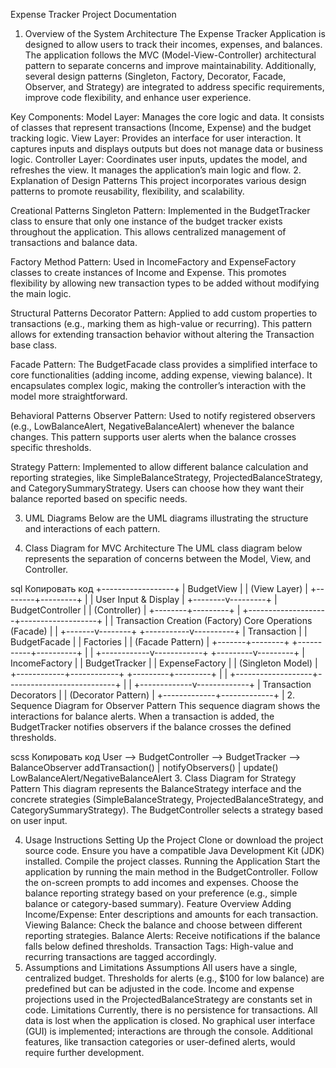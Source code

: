 Expense Tracker Project Documentation
1. Overview of the System Architecture
The Expense Tracker Application is designed to allow users to track their incomes, expenses, and balances. The application follows the MVC (Model-View-Controller) architectural pattern to separate concerns and improve maintainability. Additionally, several design patterns (Singleton, Factory, Decorator, Facade, Observer, and Strategy) are integrated to address specific requirements, improve code flexibility, and enhance user experience.

Key Components:
Model Layer: Manages the core logic and data. It consists of classes that represent transactions (Income, Expense) and the budget tracking logic.
View Layer: Provides an interface for user interaction. It captures inputs and displays outputs but does not manage data or business logic.
Controller Layer: Coordinates user inputs, updates the model, and refreshes the view. It manages the application’s main logic and flow.
2. Explanation of Design Patterns
This project incorporates various design patterns to promote reusability, flexibility, and scalability.

Creational Patterns
Singleton Pattern: Implemented in the BudgetTracker class to ensure that only one instance of the budget tracker exists throughout the application. This allows centralized management of transactions and balance data.

Factory Method Pattern: Used in IncomeFactory and ExpenseFactory classes to create instances of Income and Expense. This promotes flexibility by allowing new transaction types to be added without modifying the main logic.

Structural Patterns
Decorator Pattern: Applied to add custom properties to transactions (e.g., marking them as high-value or recurring). This pattern allows for extending transaction behavior without altering the Transaction base class.

Facade Pattern: The BudgetFacade class provides a simplified interface to core functionalities (adding income, adding expense, viewing balance). It encapsulates complex logic, making the controller’s interaction with the model more straightforward.

Behavioral Patterns
Observer Pattern: Used to notify registered observers (e.g., LowBalanceAlert, NegativeBalanceAlert) whenever the balance changes. This pattern supports user alerts when the balance crosses specific thresholds.

Strategy Pattern: Implemented to allow different balance calculation and reporting strategies, like SimpleBalanceStrategy, ProjectedBalanceStrategy, and CategorySummaryStrategy. Users can choose how they want their balance reported based on specific needs.

3. UML Diagrams
Below are the UML diagrams illustrating the structure and interactions of each pattern.

1. Class Diagram for MVC Architecture
The UML class diagram below represents the separation of concerns between the Model, View, and Controller.

sql
Копировать код
                           +------------------+
                           |   BudgetView     |
                           |  (View Layer)    |
                           +--------+---------+
                                    |
                                    |  User Input & Display
                                    |
                           +--------v---------+
                           | BudgetController |
                           |  (Controller)    |
                           +--------+---------+
                                    |
               +--------------------+-------------------+
               |                                        |
      Transaction Creation (Factory)            Core Operations (Facade)
               |                                        |
       +-------v--------+                   +-----------v----------+
       |  Transaction   |                   |    BudgetFacade      |
       |  Factories     |                   |   (Facade Pattern)   |
       +-------+--------+                   +-----------+----------+
               |                                        |
  +------------v------------+                 +---------v---------+
  |     IncomeFactory       |                 |   BudgetTracker   |
  |     ExpenseFactory      |                 | (Singleton Model) |
  +------------+------------+                 +---------+---------+
               |                                        |
               +-------------------+---------------------------+
                                   |
                                   |
                     +-------------v-------------+
                     |  Transaction Decorators   |
                     |  (Decorator Pattern)      |
                     +-------------+-------------+
                                   |
2. Sequence Diagram for Observer Pattern
This sequence diagram shows the interactions for balance alerts. When a transaction is added, the BudgetTracker notifies observers if the balance crosses the defined thresholds.

scss
Копировать код
User       --> BudgetController      --> BudgetTracker      --> BalanceObserver
             addTransaction()
                                             |
                                   notifyObservers()
                                                     | update()
                                               LowBalanceAlert/NegativeBalanceAlert
3. Class Diagram for Strategy Pattern
This diagram represents the BalanceStrategy interface and the concrete strategies (SimpleBalanceStrategy, ProjectedBalanceStrategy, and CategorySummaryStrategy). The BudgetController selects a strategy based on user input.

4. Usage Instructions
Setting Up the Project
Clone or download the project source code.
Ensure you have a compatible Java Development Kit (JDK) installed.
Compile the project classes.
Running the Application
Start the application by running the main method in the BudgetController.
Follow the on-screen prompts to add incomes and expenses.
Choose the balance reporting strategy based on your preference (e.g., simple balance or category-based summary).
Feature Overview
Adding Income/Expense: Enter descriptions and amounts for each transaction.
Viewing Balance: Check the balance and choose between different reporting strategies.
Balance Alerts: Receive notifications if the balance falls below defined thresholds.
Transaction Tags: High-value and recurring transactions are tagged accordingly.
5. Assumptions and Limitations
Assumptions
All users have a single, centralized budget.
Thresholds for alerts (e.g., $100 for low balance) are predefined but can be adjusted in the code.
Income and expense projections used in the ProjectedBalanceStrategy are constants set in code.
Limitations
Currently, there is no persistence for transactions. All data is lost when the application is closed.
No graphical user interface (GUI) is implemented; interactions are through the console.
Additional features, like transaction categories or user-defined alerts, would require further development.
